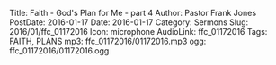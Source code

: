 Title: Faith - God's Plan for Me - part 4
Author: Pastor Frank Jones
PostDate: 2016-01-17
Date: 2016-01-17
Category: Sermons
Slug: 2016/01/ffc_01172016
Icon: microphone
AudioLink: ffc_01172016
Tags: FAITH, PLANS
mp3: ffc_01172016/01172016.mp3
ogg: ffc_01172016/01172016.ogg
